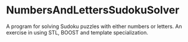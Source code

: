 NumbersAndLettersSudokuSolver
=============================

A program for solving Sudoku puzzles with either numbers or letters. An exercise in using STL, BOOST and template specialization.